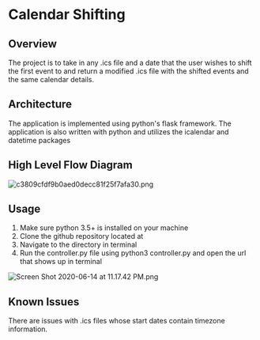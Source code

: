 # Calendar Shifting
## Overview
The project is to take in any .ics file and a date that the user wishes to shift the first event to and return a modified .ics file with the shifted events and the same calendar details.
## Architecture
The application is implemented using python's flask framework. The application is also written with python and utilizes the icalendar and datetime packages
## High Level Flow Diagram
![c3809cfdf9b0aed0decc81f25f7afa30.png](:/fa2bb449efa244999da0cca7a83c4ca4)
## Usage
1. Make sure python 3.5+ is installed on your machine
2. Clone the github repository located at 
3. Navigate to the directory in terminal
4. Run the controller.py file using python3 controller.py and open the url that shows up in terminal 


![Screen Shot 2020-06-14 at 11.17.42 PM.png](:/f7f4c45a41e74ce4ba3409e2edf034fe)



## Known Issues
There are issues with .ics files whose start dates contain timezone information.


